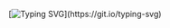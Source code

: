 [![Typing SVG](https://readme-typing-svg.herokuapp.com?font=&pause=1000&color=4078c0&vCenter=true&width=360&height=29&lines=(%E2%95%AF%C2%B0%E2%96%A1%C2%B0)%E2%95%AF%E5%BD%A1+%E2%94%BB%E2%94%81%E2%94%BB;%E2%94%AC%E2%94%80%E2%94%AC%E3%83%8E(%E0%B2%A0_%E0%B2%A0%E3%83%8E);(%E3%83%8E%E0%B2%A0%E7%9B%8A%E0%B2%A0)%E3%83%8E%E5%BD%A1%E2%94%BB%E2%94%81%E2%94%BB;%E2%94%AC%E2%94%80%E2%94%AC%E3%83%8E(%E0%B2%A0_%E0%B2%A0%E3%83%8E))](https://git.io/typing-svg)
